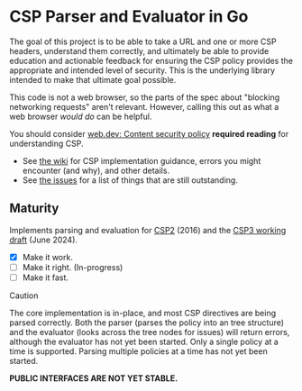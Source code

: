 # CSP Parser and Evaluator in Go

The goal of this project is to be able to take a URL and one or more CSP headers, understand them correctly, and ultimately be able to provide education and actionable feedback for ensuring the CSP policy provides the appropriate and intended level of security. This is the underlying library intended to make that ultimate goal possible.

This code is not a web browser, so the parts of the spec about "blocking networking requests" aren't relevant. However, calling this out as what a web browser _would do_ can be helpful.

You should consider [web.dev: Content security policy](https://web.dev/articles/csp) **required reading** for understanding CSP.

* See [the wiki] for CSP implementation guidance, errors you might encounter (and why), and other details.
* See [the issues] for a list of things that are still outstanding.

## Maturity

Implements parsing and evaluation for [CSP2] (2016) and the [CSP3 working draft][CSP3] (June 2024).

* [X] Make it work.
* [ ] Make it right. (In-progress)
* [ ] Make it fast.

> [!CAUTION]
> The core implementation is in-place, and most CSP directives are being parsed correctly. Both the parser (parses the policy into an tree structure) and the evaluator (looks across the tree nodes for issues) will return errors, although the evaluator has not yet been started. Only a single policy at a time is supported. Parsing multiple policies at a time has not yet been started.
>
> **PUBLIC INTERFACES ARE NOT YET STABLE.**

[CSP2]: https://www.w3.org/TR/CSP2/
[CSP3]: https://www.w3.org/TR/2024/WD-CSP3-20240613/
[the issues]: https://github.com/northwood-labs/csp-parser/issues
[the wiki]: https://github.com/northwood-labs/csp-parser/wiki
